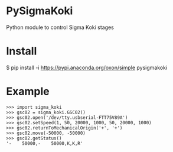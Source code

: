 # PySigmaKoki
Python module to control Sigma Koki stages

# Install
   $ pip install -i https://pypi.anaconda.org/oxon/simple pysigmakoki

# Example
    >>> import sigma_koki
    >>> gsc02 = sigma_koki.GSC02()
    >>> gsc02.open('/dev/tty.usbserial-FTT75V89A')
    >>> gsc02.setSpeed(1, 50, 20000, 1000, 50, 20000, 1000)
    >>> gsc02.returnToMechanicalOrigin('+', '+')
    >>> gsc02.move(-50000, -50000)
    >>> gsc02.getStatus()
    '-    50000,-    50000,K,K,R'
